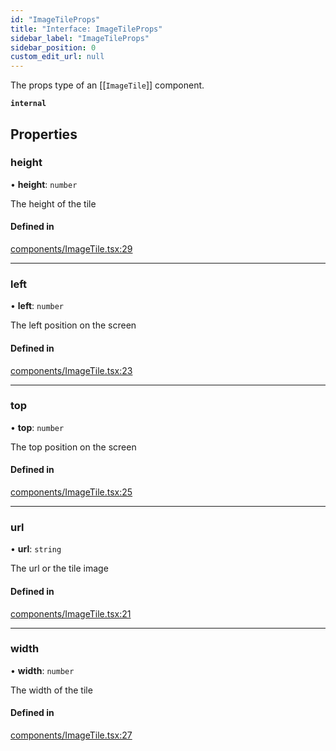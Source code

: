 ```yaml
---
id: "ImageTileProps"
title: "Interface: ImageTileProps"
sidebar_label: "ImageTileProps"
sidebar_position: 0
custom_edit_url: null
---
```


The props type of an [[`ImageTile`]] component.

**`internal`**

## Properties

### height

• **height**: `number`

The height of the tile

#### Defined in

[components/ImageTile.tsx:29](https://github.com/rob-blackbourn/jetblack-map/blob/84bdf68/src/components/ImageTile.tsx#L29)

___

### left

• **left**: `number`

The left position on the screen

#### Defined in

[components/ImageTile.tsx:23](https://github.com/rob-blackbourn/jetblack-map/blob/84bdf68/src/components/ImageTile.tsx#L23)

___

### top

• **top**: `number`

The top position on the screen

#### Defined in

[components/ImageTile.tsx:25](https://github.com/rob-blackbourn/jetblack-map/blob/84bdf68/src/components/ImageTile.tsx#L25)

___

### url

• **url**: `string`

The url or the tile image

#### Defined in

[components/ImageTile.tsx:21](https://github.com/rob-blackbourn/jetblack-map/blob/84bdf68/src/components/ImageTile.tsx#L21)

___

### width

• **width**: `number`

The width of the tile

#### Defined in

[components/ImageTile.tsx:27](https://github.com/rob-blackbourn/jetblack-map/blob/84bdf68/src/components/ImageTile.tsx#L27)
